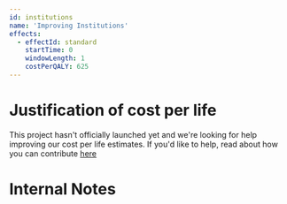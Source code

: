 ```yaml
---
id: institutions
name: 'Improving Institutions'
effects:
  - effectId: standard
    startTime: 0
    windowLength: 1
    costPerQALY: 625
---
```


# Justification of cost per life

This project hasn't officially launched yet and we're looking for help improving our cost per life estimates.
If you'd like to help, read about how you can contribute [here](https://github.com/impactlist/impactlist/blob/master/CONTRIBUTING.md)

# Internal Notes
